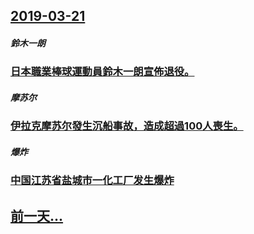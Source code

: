 ## [2019-03-21](/zh/news/2019/03/21/index.md)

##### 鈴木一朗
### [ 日本職業棒球運動員鈴木一朗宣佈退役。 ](/zh/news/2019/03/21/日本職業棒球運動員鈴木一朗宣佈退役.md)
##### 摩苏尔
### [伊拉克摩苏尔發生沉船事故，造成超過100人喪生。 ](/zh/news/2019/03/21/伊拉克摩苏尔發生沉船事故-造成超過100人喪生.md)
##### 爆炸
### [ 中国江苏省盐城市一化工厂发生爆炸 ](/zh/news/2019/03/21/中国江苏省盐城市一化工厂发生爆炸.md)
## [前一天...](/zh/news/2019/03/19/index.md)

